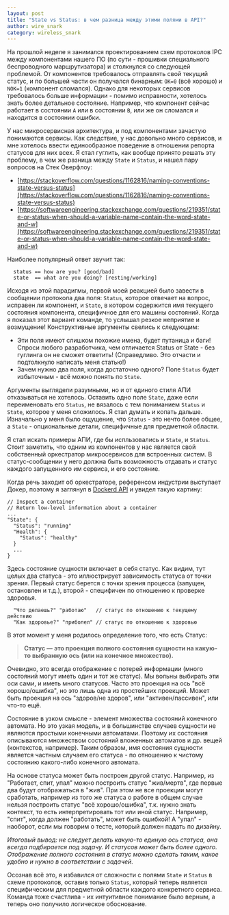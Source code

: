 ```yaml
---
layout: post
title: "State vs Status: в чем разница между этими полями в API?"
author: wire_snark
category: wireless_snark
---
```


На прошлой неделе я занимался проектированием схем протоколов IPC между компонентами нашего ПО (по сути - прошивки специального беспроводного маршрутизатора) и столкнулся со следующей проблемой. От компонентов требовалось отправлять свой текущий статус, и по большей части он получался бинарным: `OK=0` (всё хорошо) и `NOK=1` (компонент сломался). Однако для некоторых сервисов требовалось больше информации - помимо исправности, хотелось знать более детальное состояние. Например, что компонент сейчас работает в состоянии `A` или в состоянии `B`, или же он сломался и находится в состоянии ошибки.

У нас микросервисная архитектура, и под компонентами зачастую понимаются сервисы. Как следствие, у нас довольно много сервисов, и мне хотелось ввести единообразное поведение в отношении репорта статусов для них всех. Я стал гуглить, как вообще принято решать эту проблему, в чем же разница между `State` и `Status`, и нашел пару вопросов на Стек Оверфлоу:
- [https://stackoverflow.com/questions/1162816/naming-conventions-state-versus-status](https://stackoverflow.com/questions/1162816/naming-conventions-state-versus-status)
- [https://softwareengineering.stackexchange.com/questions/219351/state-or-status-when-should-a-variable-name-contain-the-word-state-and-w](https://softwareengineering.stackexchange.com/questions/219351/state-or-status-when-should-a-variable-name-contain-the-word-state-and-w)

Наиболее популярный ответ звучит так:
```
  status == how are you? [good/bad]
  state  == what are you doing? [resting/working]
```

Исходя из этой парадигмы, первой моей реакцией было завести в сообщении протокола два поля: `Status`, которое отвечает на вопрос, исправен ли компонент, и `State`, в котором содержится имя текущего состояния компонента, специфичное для его машины состояний. Когда я показал этот вариант команде, то услышал резкое неприятие и возмущение! Конструктивные аргументы свелись к следующим:
- Эти поля имеют слишком похожие имена, будет путаница и баги! Спроси любого разработчика, чем отличается Status от State - без гуглинга он не сможет ответить! (Справедливо. Это отчасти  и подтолкнуло написать меня статью!)
- Зачем нужно два поля, когда достаточно одного? Поле `Status` будет избыточным - всё можно понять по `State`.

Аргументы выглядели разумными, но и от единого стиля АПИ отказываться не хотелось. Оставить одно поле `State`, даже если переименовать его `Status`, не вязалось с тем пониманием `Status` и `State`, которое у меня сложилось. Я стал думать и копать дальше. Изначально у меня было ощущение, что `Status` - это нечто более общее, а `State` - опциональные детали, специфичные для предметной области.

Я стал искать примеры АПИ, где бы испльзовались и `State`, и `Status`. Стоит заметить, что одним из компонентов у нас является свой собственный оркестратор микросервисов для встроенных систем. В статус-сообщении у него должна быть возможность отдавать и статус каждого запущенного им сервиса, и его состояние.

Когда речь заходит об оркестраторе, референсом индустрии выступает Докер, поэтому я заглянул в [Dockerd API](https://docs.docker.com/engine/api/v1.43/#tag/Container/operation/ContainerInspect) и увидел такую картину:
```
// Inspect a container
// Return low-level information about a container
...
"State": {
  "Status": "running"
  "Health": {
    "Status": "healthy"
  }
  ...
}
```
Здесь состояние сущности включает в себя статус. Как видим, тут целых два статуса - это иллюстрирует зависимость статуса от точки зрения. Первый статус берется с точки зрения процесса (запущен, остановлен и т.д.), второй - специфичен по отношению к проверке здоровья.
```
  "Что делаешь?" "работаю"   // статус по отношению к текущему действию
  "Как здоровье?" "приболел" // статус по отношению к здоровью
```

В этот момент у меня родилось определение того, что есть Статус:

> __Статус &mdash; это проекция полного состояния сущности на какую-то выбранную ось (или на конечное множество).__

Очевидно, это всегда отображение с потерей информации (много состояний могут иметь один и тот же статус). Мы вольны выбирать эти оси сами, и иметь много статусов. Часто это проекция на ось "всё хорошо/ошибка", но это лишь одна из простейших проекций. Может быть проекция на ось "здоров/не здоров", или "активен/пассивен", или что-то ещё.

Состояние в узком смысле - элемент множества состояний конечного автомата. Но это узкая модель, и в большинстве случаев сущности не являются простыми конечными автоматами. Поэтому их состояния описываются множеством состояний вложенных автоматов и др. вещей (контекстов, например). Таким образом, имя состояния сущности является частным случаем его статуса - по отношению к чистому состоянию какого-либо конечного автомата.

На основе статуса может быть построен другой статус. Например, из "Работает, спит, упал" можно построить статус "жив/мертв", где первые два будут отображаться в "жив". При этом не все проекции могут сработать, например из того же статуса о работе в общем случае нельзя построить статус "всё хорошо/ошибка", т.к. нужно знать контекст, то есть интерпретировать тот или иной статус. Например, "спит", когда должен "работать", может быть ошибкой! А "упал" - наоборот, если мы говорим о тесте, который должен падать по дизайну.

_Итоговый вывод: не следует делать какую-то единую ось статуса, она всегда подбирается под задачу. И статусов может быть более одного. Отображение полного состояния в статус можно сделать таким, какое удобно и нужно в соответствии с задачей._

Осознав всё это, я избавился от сложности с полями `State` и `Status` в схеме протоколов, оставив только `Status`, который теперь является специфическим для предметной области каждого конкретного сервиса. Команда тоже счастлива - их интуитивное понимание было верным, а теперь оно получило логическое обоснование.
